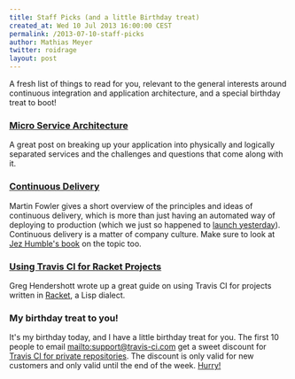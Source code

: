 ```yaml
---
title: Staff Picks (and a little Birthday treat)
created_at: Wed 10 Jul 2013 16:00:00 CEST
permalink: /2013-07-10-staff-picks
author: Mathias Meyer
twitter: roidrage
layout: post
---
```

A fresh list of things to read for you, relevant to the general interests around
continuous integration and application architecture, and a special birthday
treat to boot!

### [Micro Service Architecture](http://yobriefca.se/blog/2013/04/29/micro-service-architecture/)

A great post on breaking up your application into physically and logically
separated services and the challenges and questions that come along with it.

### [Continuous Delivery](http://martinfowler.com/bliki/ContinuousDelivery.html)

Martin Fowler gives a short overview of the principles and ideas of continuous
delivery, which is more than just having an automated way of deploying to
production (which we just so happened to [launch
yesterday](/blog/2013-07-09-introducing-continuous-deployment-to-heroku/)).
Continuous delivery is a matter of company culture. Make sure to look at [Jez
Humble's book](http://amzn.to/12hbLko) on the topic too.

### [Using Travis CI for Racket Projects](http://www.greghendershott.com/2013/07/using-travis-ci-for-racket-projects.html)

Greg Hendershott wrote up a great guide on using Travis CI for projects written
in [Racket](http://racket-lang.org), a Lisp dialect.

### My birthday treat to you!

It's my birthday today, and I have a little birthday treat for you. The first 10
people to email <mailto:support@travis-ci.com> get a sweet discount for [Travis
CI for private repositories](http://travis-ci.com). The discount is only valid
for new customers and only valid until the end of the week.
[Hurry!](mailto:support@travis-ci.com)
